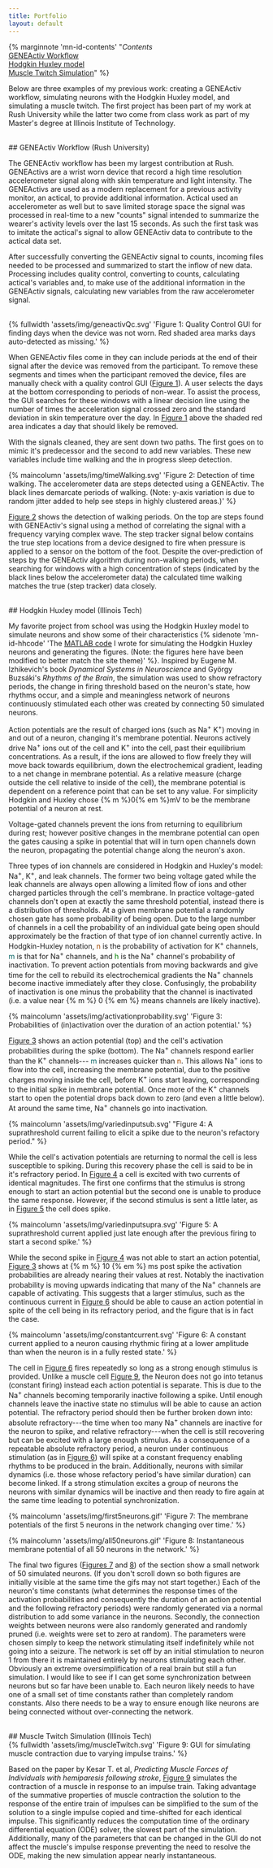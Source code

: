 ```yaml
---
title: Portfolio
layout: default
---
```


{% marginnote 'mn-id-contents' "*Contents*<br>
[GENEActiv Workflow](#geneactiv)<br>
[Hodgkin Huxley model](#HHmodel)<br>
[Muscle Twitch Simulation](#twitch)" %}

Below are three examples of my previous work: creating a GENEActiv workflow,
simulating neurons with the Hodgkin Huxley model, and simulating a muscle twitch.
The first project has been part of my work at Rush University while the
latter two come from class work as part of my Master's degree at Illinois
Institute of Technology.

<br>
## GENEActiv Workflow (Rush University)<a name="geneactiv"></a>

The GENEActiv workflow has been my largest contribution at Rush.
GENEActivs are a wrist worn device that record a high time resolution
accelerometer signal along with skin temperature and light intensity.
The GENEActivs are used as a modern replacement for a previous activity monitor,
an actical, to provide additional information.
Actical used an accelerometer as well but to save limited storage space the
signal was processed in real-time to a new "counts" signal intended to summarize
the wearer's activity levels over the last 15 seconds.
As such the first task was to imitate the actical's signal to allow GENEActiv
data to contribute to the actical data set.

After successfully converting the GENEActiv signal to counts, incoming files
needed to be processed and summarized to start the inflow of new data.
Processing includes quality control, converting to counts, calculating actical's
variables and, to make use of the additional information in the GENEActiv
signals, calculating new variables from the raw accelerometer signal.

<br>
{% fullwidth 'assets/img/geneactivQc.svg'
'Figure 1: Quality Control GUI for finding days when the device was not worn.
Red shaded area marks days auto-detected as missing.' %}<a name ="geneactivQc"></a>
<br>

When GENEActiv files come in they can include periods at the end of their signal
after the device was removed from the participant.
To remove these segments and times when the participant removed the device,
files are manually check with a quality control GUI ([Figure 1](#geneactivQc)).
A user selects the days at the bottom corresponding to periods of non-wear.
To assist the process, the GUI searches for these windows with a linear
decision line using the number of times the acceleration signal crossed zero and
the standard deviation in skin temperature over the day. 
In [Figure 1](#geneactivQc) above the shaded red area indicates a day that
should likely be removed.

With the signals cleaned, they are sent down two paths.
The first goes on to mimic it's predecessor and the second to add new variables.
These new variables include time walking and the in progress sleep detection.

{% maincolumn 'assets/img/timeWalking.svg'
'Figure 2: Detection of time walking.
The accelerometer data are steps detected using a GENEActiv.
The black lines demarcate periods of walking.
(Note: y-axis variation is due to random jitter added to help see steps in
highly clustered areas.)' %}<a name ="timeWalking"></a>

[Figure 2](#timewalking) shows the detection of walking periods. On the top are
steps found with GENEActiv's signal using a method of correlating the signal
with a frequency varying complex wave.
The step tracker signal below contains the true step locations from a device
designed to fire when pressure is applied to a sensor on the bottom of the foot.
Despite the over-prediction of steps by the GENEActiv algorithm during
non-walking periods, when searching for windows with a high concentration of
steps (indicated by the black lines below the accelerometer data) the calculated
time walking matches the true (step tracker) data closely.

<br>
## Hodgkin Huxley model (Illinois Tech)<a name="HHmodel"></a>

My favorite project from school was using the Hodgkin Huxley model to simulate
neurons and show some of their characteristics
{% sidenote 'mn-id-hhcode' 
'The [MATLAB code](https://github.com/DavidRConnell/Hodgkin_Huxley_Model)
I wrote for simulating the Hodgkin Huxley neurons and generating the figures.
(Note: the figures here have been modified to better match the site theme)' %}.
Inspired by Eugene M. Izhikevich's book *Dynamical Systems in Neuroscience* and
György Buzsáki's *Rhythms of the Brain*, the simulation was used to show
refractory periods, the change in firing threshold based on the
neuron's state, how rhythms occur, and a simple and meaningless network of
neurons continuously stimulated each other was created by connecting 50
simulated neurons.

Action potentials are the result of charged ions (such as Na<sup>+</sup>
K<sup>+</sup>) moving in and out of a neuron, changing it's membrane potential.
Neurons actively drive Na<sup>+</sup> ions out of the cell and K<sup>+</sup>
into the cell, past their equilibrium concentrations.
As a result, if the ions are allowed to flow freely they will move back towards
equilibrium, down the electrochemical gradient, leading to a net change in
membrane potential.
As a relative measure (charge outside the cell relative to inside of the
cell), the membrane potential is dependent on a reference point that can be
set to any value.
For simplicity Hodgkin and Huxley chose {% m %}0{% em %}mV to be the membrane
potential of a neuron at rest.

Voltage-gated channels prevent the ions from returning to equilibrium during
rest; however positive changes in the membrane potential can open the gates
causing a spike in potential that will in turn open channels down the neuron,
propagating the potential change along the neuron's axon.

Three types of ion channels are considered in Hodgkin and Huxley's
model: Na<sup>+</sup>, K<sup>+</sup>, and leak channels.
The former two being voltage gated while the leak channels are always open
allowing a limited flow of ions and other charged particles through the cell's
membrane.
In practice voltage-gated channels don't open at exactly the same threshold
potential, instead there is a distribution of thresholds.
At a given membrane potential a randomly chosen gate has some probability of
being open.
Due to the large number of channels in a cell the probability of an individual
gate being open should approximately be the fraction of that type of ion
channel currently active.
In Hodgkin-Huxley notation, <span style="color:#a04800">n</span> is the
probability of activation for K<sup>+</sup> channels, 
<span style="color:#006060">m</span> is that for Na<sup>+</sup> channels, and
<span style="color:#008000">h</span> is the Na<sup>+</sup> channel's probability
of inactivation.
To prevent action potentials from moving backwards and give time for the cell to
rebuild its electrochemical gradients the Na<sup>+</sup> channels become
inactive immediately after they close.
Confusingly, the probability of inactivation is one minus the probability that
the channel is inactivated (i.e. a value near {% m %} 0 {% em %} means channels
are likely inactive).

{% maincolumn 'assets/img/activationprobability.svg' 
'Figure 3: Probabilities of (in)activation over the duration of an action
potential.' %}<a name="activationprobability"></a>

[Figure 3](#activationprobability) shows an action potential (top) and the
cell's activation probabilities during the spike (bottom).
The Na<sup>+</sup> channels respond earlier than the K<sup>+</sup> channels---
<span style="color:#006060">m</span> increases quicker than 
<span style="color:#a04800">n</span>.
This allows Na<sup>+</sup> ions to flow into the cell, increasing the membrane
potential, due to the positive charges moving inside the cell, before
K<sup>+</sup> ions start leaving, corresponding to the initial spike in membrane
potential.
Once more of the K<sup>+</sup> channels start to open the potential drops back
down to zero (and even a little below).
At around the same time, Na<sup>+</sup> channels go into inactivation.

{% maincolumn 'assets/img/variedinputsub.svg'
"Figure 4: A suprathreshold current failing to elicit a spike due to the neuron's refactory
period." %}<a name="variedinputsub"></a>

While the cell's activation potentials are returning to normal the cell is less
susceptible to spiking.
During this recovery phase the cell is said to be in it's refractory period.
In [Figure 4](#variedinputsup) a cell is excited with two currents of identical
magnitudes.
The first one confirms that the stimulus is strong enough to start an action
potential but the second one is unable to produce the same response.
However, if the second stimulus is sent a little later, as in [Figure
5](#variedinputsupra) the cell does spike.

{% maincolumn 'assets/img/variedinputsupra.svg' 
'Figure 5: A suprathreshold current applied just late enough after the previous
firing to start a second spike.' %}<a name="variedinputsupra"></a>

While the second spike in [Figure 4](#variedinputsup) was not able to start an
action potential, [Figure 3](#activationprobability) shows at {% m %} 10 {% em %}
ms post spike the activation probabilities are already nearing their values at
rest.
Notably the inactivation probability is moving upwards indicating that many of
the Na<sup>+</sup> channels are capable of activating.
This suggests that a larger stimulus, such as the continuous current in 
[Figure 6](#constantcurrent) should be able to cause an action potential in
spite of the cell being in its refractory period, and the figure that is in fact
the case.

{% maincolumn 'assets/img/constantcurrent.svg'
'Figure 6: A constant current applied to a neuron causing rhythmic firing at a
lower amplitude than when the neuron is in a fully rested state.' %}<a
name="constantcurrent"></a>

The cell in [Figure 6](#constantcurrent) fires repeatedly so long as a strong
enough stimulus is provided.
Unlike a muscle cell [Figure 9](#muscleTwitch), the Neuron does not go into
tetanus (constant firing) instead each action potential is separate.
This is due to the Na<sup>+</sup> channels becoming temporarily inactive
following a spike.
Until enough channels leave the inactive state no stimulus will be able to cause
an action potential.
The refractory period should then be further broken down into:
absolute refractory---the time when too many Na<sup>+</sup> channels are
inactive for the neuron to spike, and relative refractory---when the cell
is still recovering but can be excited with a large enough stimulus.
As a consequence of a repeatable absolute refractory period, a neuron under
continuous stimulation (as in [Figure 6](#constantcurrent)) will spike
at a constant frequency enabling rhythms to be produced in the brain.
Additionally, neurons with similar dynamics (i.e. those whose refactory period's
have similar duration) can become linked.
If a strong stimulation excites a group of neurons the neurons with similar
dynamics will be inactive and then ready to fire again at the same time leading
to potential synchronization.

{% maincolumn 'assets/img/first5neurons.gif' 
'Figure 7: The membrane potentials of the first 5 neurons in the network
changing over time.' %}<a name="first5neurons"></a>

{% maincolumn 'assets/img/all50neurons.gif' 
'Figure 8: Instantaneous membrane potential of all 50 neurons in the network.'
%}<a name="all50neurons"></a>

The final two figures ([Figures 7](#first5neurons) and [8](#all50neurons)) of
the section show a small network of 50 simulated neurons.
(If you don't scroll down so both figures are initially visible at the same time
the gifs may not start together.)
Each of the neuron's time constants (what determines the response times of the
activation probabilities and consequently the duration of an action potential
and the following refractory periods) were randomly generated via a normal
distribution to add some variance in the neurons.
Secondly, the connection weights between neurons were also randomly generated
and randomly pruned (i.e. weights were set to zero at random).
The parameters were chosen simply to keep the network stimulating itself
indefinitely while not going into a seizure.
The network is set off by an initial stimulation to neuron 1 from there it is
maintained entirely by neurons stimulating each other.
Obviously an extreme oversimplification of a real brain but still a fun
simulation.
I would like to see if I can get some synchronization between neurons but so far
have been unable to.
Each neuron likely needs to have one of a small set of time constants rather
than completely random constants. 
Also there needs to be a way to ensure enough like neurons are being connected
without over-connecting the network.

<br>
## Muscle Twitch Simulation (Illinois Tech)<a name="twitch"></a>

<br>
{% fullwidth 'assets/img/muscleTwitch.svg'
'Figure 9: GUI for simulating muscle contraction due to varying impulse trains.' %}<a name="muscleTwitch"></a>
<br>

Based on the paper by Kesar T. et al, *Predicting Muscle Forces of Individuals with
hemiparesis following stroke*, [Figure 9](#muscleTwitch) simulates the
contraction of a muscle in response to an impulse train.
Taking advantage of the summative properties of muscle contraction the solution
to the response of the entire train of impulses can be simplified to the sum of
the solution to a single impulse copied and time-shifted for each identical
impulse.
This significantly reduces the computation time of the ordinary differential
equation (ODE) solver, the slowest part of the simulation.
Additionally, many of the parameters that can be changed in the GUI do not
affect the muscle's impulse response preventing the need to resolve the ODE,
making the new simulation appear nearly instantaneous.
